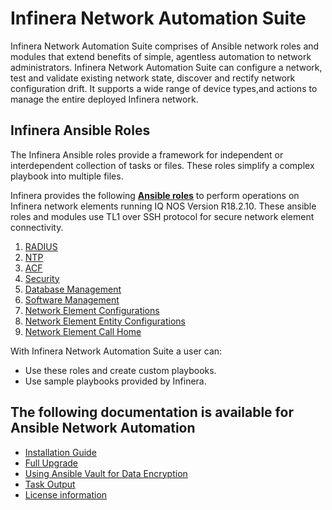 
# Infinera Network Automation Suite 

Infinera Network Automation Suite comprises of Ansible network roles and modules that extend benefits of simple, agentless automation to network administrators. Infinera Network Automation Suite can configure a network, test and validate existing network state, discover and rectify network configuration drift. It supports a wide range of device types,and actions to manage the entire deployed Infinera network. 


## Infinera Ansible Roles

The Infinera Ansible roles provide a framework for independent or interdependent collection of tasks or files. 
These roles simplify a complex playbook into multiple files.

Infinera provides the following [**Ansible roles**](./src/ansible/README.md) to perform operations on Infinera network elements running IQ NOS Version R18.2.10.
These ansible roles and modules use TL1 over SSH protocol for secure network element          connectivity.

1. [RADIUS](./src/ansible/roles/iqnos_radius/README.md)
2. [NTP](./src/ansible/roles/iqnos_ntp/README.md)
3. [ACF](./src/ansible/roles/iqnos_acf/README.md)
4. [Security](./src/ansible/roles/security/README.md)
5. [Database Management](./src/ansible/roles/db_mgmt/README.md)
6. [Software Management](./src/ansible/roles/sw_mgmt/README.md)
7. [Network Element Configurations](./src/ansible/roles/NEConfig/README.md)
8. [Network Element Entity Configurations](./src/ansible/roles/NEEntityConfig/README.md)
9. [Network Element Call Home](./src/ansible/roles/ne_call_home/README.md)

With Infinera Network Automation Suite a user can:
* Use these roles and create custom playbooks.
* Use sample playbooks provided by Infinera.

## The following documentation is available for Ansible Network Automation

* [Installation Guide](./src/ansible/InstallationGuide.md)
* [Full Upgrade](./src/ansible/FullUpgrade.md)
* [Using Ansible Vault for  Data Encryption](./src/ansible/DataEncryption.md)
* [Task Output](./src/ansible/TaskOutput.md)
* [License information](./src/ansible/License.md)